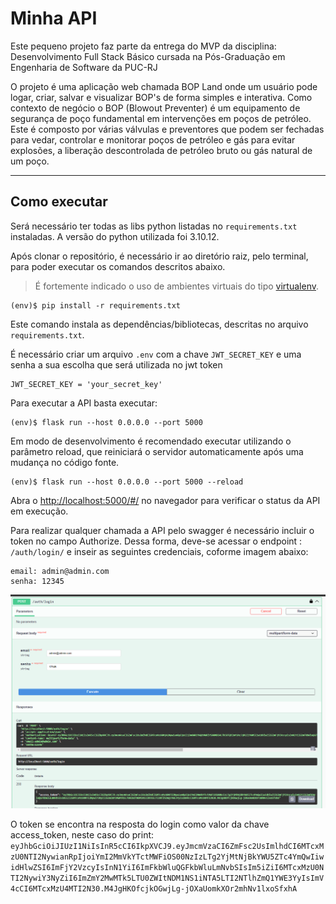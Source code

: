 # Minha API

Este pequeno projeto faz parte da entrega do MVP da disciplina: Desenvolvimento Full Stack Básico cursada na Pós-Graduação em Engenharia de Software da PUC-RJ

O projeto é uma aplicação web chamada BOP Land onde um usuário pode logar, criar, salvar e visualizar BOP's de forma simples e interativa. Como contexto de negócio o BOP (Blowout Preventer) é um equipamento de segurança de poço fundamental em intervenções em poços de petróleo. Este é composto por várias válvulas e preventores que podem ser fechadas para vedar, controlar e monitorar poços de petróleo e gás para evitar explosões, a liberação descontrolada de petróleo bruto ou gás natural de um poço.

---
## Como executar 


Será necessário ter todas as libs python listadas no `requirements.txt` instaladas. A versão do python utilizada foi 3.10.12.

Após clonar o repositório, é necessário ir ao diretório raiz, pelo terminal, para poder executar os comandos descritos abaixo.


> É fortemente indicado o uso de ambientes virtuais do tipo [virtualenv](https://virtualenv.pypa.io/en/latest/installation.html).

```
(env)$ pip install -r requirements.txt
```

Este comando instala as dependências/bibliotecas, descritas no arquivo `requirements.txt`.

É necessário criar um arquivo `.env` com a chave `JWT_SECRET_KEY` e uma senha a sua escolha que será utilizada no jwt token
```
JWT_SECRET_KEY = 'your_secret_key'
```

Para executar a API  basta executar:

```
(env)$ flask run --host 0.0.0.0 --port 5000
```

Em modo de desenvolvimento é recomendado executar utilizando o parâmetro reload, que reiniciará o servidor
automaticamente após uma mudança no código fonte. 

```
(env)$ flask run --host 0.0.0.0 --port 5000 --reload
```

Abra o [http://localhost:5000/#/](http://localhost:5000/#/) no navegador para verificar o status da API em execução.

Para realizar qualquer chamada a API pelo swagger é necessário incluir o token no campo Authorize. Dessa forma, deve-se acessar o endpoint : `/auth/login/` e inseir as seguintes credenciais, coforme imagem abaixo:
```
email: admin@admin.com
senha: 12345
```
![alt text](image-1.png)

O token se encontra na resposta do login como valor da chave access_token, neste caso do print: `eyJhbGciOiJIUzI1NiIsInR5cCI6IkpXVCJ9.eyJmcmVzaCI6ZmFsc2UsImlhdCI6MTcxMzU0NTI2NywianRpIjoiYmI2MmVkYTctMWFiOS00NzIzLTg2YjMtNjBkYWU5ZTc4YmQwIiwidHlwZSI6ImFjY2VzcyIsInN1YiI6ImFkbWluQGFkbWluLmNvbSIsIm5iZiI6MTcxMzU0NTI2NywiY3NyZiI6ImZmY2MwMTk5LTU0ZWItNDM1NS1iNTA5LTI2NTlhZmQ1YWE3YyIsImV4cCI6MTcxMzU4MTI2N30.M4JgHKOfcjkOGwjLg-jOXaUomkXOr2mhNv1lxoSfxhA`